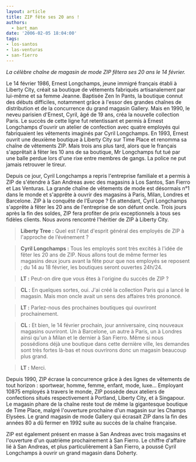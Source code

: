 ```yaml
---
layout: article
title: ZIP fête ses 20 ans !
authors:
  - bart_man
date: '2006-02-05 18:04:00'
tags:
- los-santos
- las-venturas
- san-fierro
---
```


_La célèbre chaîne de magasin de mode ZIP fêtera ses 20 ans le 14 février._

Le 14 février 1986, Ernest Longchamps, jeune immigré français établi à Liberty City, créait sa boutique de vêtements fabriqués artisanalement par lui-même et sa femme Jeanne. Baptisée Zen In Pants, la boutique connut des débuts difficiles, notamment grâce à l'essor des grandes chaînes de distribution et de la concurrence du grand magasin Gallery. Mais en 1990, le neveu parisien d'Ernest, Cyril, âgé de 19 ans, créa la nouvelle collection Paris. Le succès de cette ligne fut retentissant et permis à Ernest Longchamps d'ouvrir un atelier de confection avec quatre employés qui fabriquaient les vêtements imaginés par Cyril Longchamps. En 1993, Ernest ouvrit une deuxième boutique à Liberty City sur Time Place et renomma sa chaîne de vêtements ZIP. Mais trois ans plus tard, alors que le français s'apprêtait à fêter les 10 ans de sa boutique, Mr Longchamps fut tué par une balle perdue lors d'une rixe entre membres de gangs. La police ne put jamais retrouver le tireur.

Depuis ce jour, Cyril Longchamps a repris l'entreprise familiale et a permis à ZIP de s'étendre à San Andreas avec des magasins à Los Santos, San Fierro et Las Venturas. La grande chaîne de vêtements de mode est désormais n°1 dans le monde et s'apprête à ouvrir des magasins à Paris, Milan, Londres et Barcelone. ZIP à la conquête de l'Europe ? En attendant, Cyril Longchamps s'apprête à fêter les 20 ans de l'entreprise de son défunt oncle. Trois jours après la fin des soldes, ZIP fera profiter de prix exceptionnels à tous ses fidèles clients. Nous avons rencontré l'héritier de ZIP à Liberty City.

> **Liberty Tree :** Quel est l'état d'esprit général des employés de ZIP à l'approche de l’événement ?

> **Cyril Longchamps :** Tous les employés sont très excités à l'idée de fêter les 20 ans de ZIP. Nous allons tout de même fermer les magasins deux jours avant la fête pour que nos employés se reposent ; du 14 au 18 février, les boutiques seront ouvertes 24h/24.

> **LT :** Peut-on dire que vous êtes à l'origine du succès de ZIP ?

> **CL :** En quelques sortes, oui. J'ai créé la collection Paris qui a lancé le magasin. Mais mon oncle avait un sens des affaires très prononcé.

> **LT :** Parlez-nous des prochaines boutiques qui ouvriront prochainement.

> **CL :** Et bien, le 14 février prochain, jour anniversaire, cinq nouveaux magasins ouvriront. Un à Barcelone, un autre à Paris, un à Londres ainsi qu'un à Milan et le dernier à San Fierro. Même si nous possédions déjà une boutique dans cette dernière ville, les demandes sont très fortes là-bas et nous ouvrirons donc un magasin beaucoup plus grand.

> **LT :** Merci.

Depuis 1990, ZIP écrase la concurrence grâce à des lignes de vêtements de tout horizon : sportwear, homme, femme, enfant, mode, luxe... Employant 10875 employés à travers le monde, ZIP possède deux ateliers de confections situés respectivement à Portland, Liberty City, et à Singapour. Le magasin phare de la chaîne reste tout de même la gigantesque boutique de Time Place, malgré l'ouverture prochaine d'un magasin sur les Champs Elysées. Le grand magasin de mode Gallery qui écrasait ZIP dans la fin des années 80 a dû fermer en 1992 suite au succès de la chaîne française.

ZIP est également présent en masse à San Andreas avec trois magasins et l'ouverture d'un quatrième prochainement à San Fierro. Le chiffre d'affaire lié à San Andreas, et plus particulièrement à San Fierro, a poussé Cyril Longchamps à ouvrir un grand magasin dans Doherty.